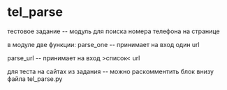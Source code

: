 # tel_parse
тестовое задание -- модуль для поиска номера телефона на странице

в модуле две функции:
  parse_one -- принимает на вход один url
  
  parse_url -- принимает на вход >список< url

для теста на сайтах из задания -- можно раскомментить блок внизу файла tel_parse.py
